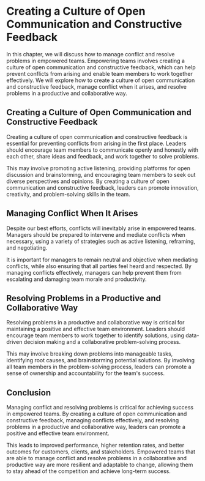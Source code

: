 Creating a Culture of Open Communication and Constructive Feedback
=======================================================================================================================

In this chapter, we will discuss how to manage conflict and resolve problems in empowered teams. Empowering teams involves creating a culture of open communication and constructive feedback, which can help prevent conflicts from arising and enable team members to work together effectively. We will explore how to create a culture of open communication and constructive feedback, manage conflict when it arises, and resolve problems in a productive and collaborative way.

Creating a Culture of Open Communication and Constructive Feedback
------------------------------------------------------------------

Creating a culture of open communication and constructive feedback is essential for preventing conflicts from arising in the first place. Leaders should encourage team members to communicate openly and honestly with each other, share ideas and feedback, and work together to solve problems.

This may involve promoting active listening, providing platforms for open discussion and brainstorming, and encouraging team members to seek out diverse perspectives and opinions. By creating a culture of open communication and constructive feedback, leaders can promote innovation, creativity, and problem-solving skills in the team.

Managing Conflict When It Arises
--------------------------------

Despite our best efforts, conflicts will inevitably arise in empowered teams. Managers should be prepared to intervene and mediate conflicts when necessary, using a variety of strategies such as active listening, reframing, and negotiating.

It is important for managers to remain neutral and objective when mediating conflicts, while also ensuring that all parties feel heard and respected. By managing conflicts effectively, managers can help prevent them from escalating and damaging team morale and productivity.

Resolving Problems in a Productive and Collaborative Way
--------------------------------------------------------

Resolving problems in a productive and collaborative way is critical for maintaining a positive and effective team environment. Leaders should encourage team members to work together to identify solutions, using data-driven decision making and a collaborative problem-solving process.

This may involve breaking down problems into manageable tasks, identifying root causes, and brainstorming potential solutions. By involving all team members in the problem-solving process, leaders can promote a sense of ownership and accountability for the team's success.

Conclusion
----------

Managing conflict and resolving problems is critical for achieving success in empowered teams. By creating a culture of open communication and constructive feedback, managing conflicts effectively, and resolving problems in a productive and collaborative way, leaders can promote a positive and effective team environment.

This leads to improved performance, higher retention rates, and better outcomes for customers, clients, and stakeholders. Empowered teams that are able to manage conflict and resolve problems in a collaborative and productive way are more resilient and adaptable to change, allowing them to stay ahead of the competition and achieve long-term success.
